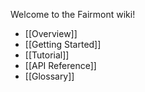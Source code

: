 Welcome to the Fairmont wiki!

- [[Overview]]
- [[Getting Started]]
- [[Tutorial]]
- [[API Reference]]
- [[Glossary]]
